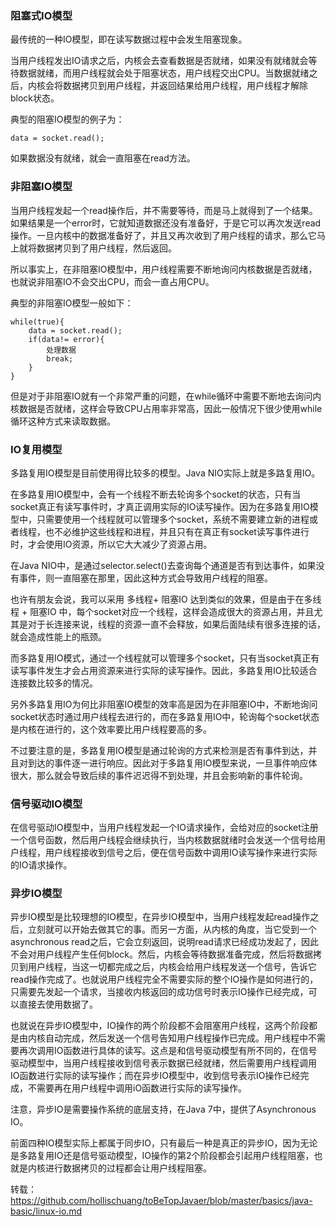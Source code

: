 ### 阻塞式IO模型

最传统的一种IO模型，即在读写数据过程中会发生阻塞现象。

当用户线程发出IO请求之后，内核会去查看数据是否就绪，如果没有就绪就会等待数据就绪，而用户线程就会处于阻塞状态，用户线程交出CPU。当数据就绪之后，内核会将数据拷贝到用户线程，并返回结果给用户线程，用户线程才解除block状态。

典型的阻塞IO模型的例子为：

```
data = socket.read();
```

如果数据没有就绪，就会一直阻塞在read方法。

### 非阻塞IO模型

当用户线程发起一个read操作后，并不需要等待，而是马上就得到了一个结果。如果结果是一个error时，它就知道数据还没有准备好，于是它可以再次发送read操作。一旦内核中的数据准备好了，并且又再次收到了用户线程的请求，那么它马上就将数据拷贝到了用户线程，然后返回。

所以事实上，在非阻塞IO模型中，用户线程需要不断地询问内核数据是否就绪，也就说非阻塞IO不会交出CPU，而会一直占用CPU。

典型的非阻塞IO模型一般如下：

```
while(true){
    data = socket.read();
    if(data!= error){
        处理数据
        break;
    }
}
```

但是对于非阻塞IO就有一个非常严重的问题，在while循环中需要不断地去询问内核数据是否就绪，这样会导致CPU占用率非常高，因此一般情况下很少使用while循环这种方式来读取数据。

### IO复用模型

多路复用IO模型是目前使用得比较多的模型。Java NIO实际上就是多路复用IO。

在多路复用IO模型中，会有一个线程不断去轮询多个socket的状态，只有当socket真正有读写事件时，才真正调用实际的IO读写操作。因为在多路复用IO模型中，只需要使用一个线程就可以管理多个socket，系统不需要建立新的进程或者线程，也不必维护这些线程和进程，并且只有在真正有socket读写事件进行时，才会使用IO资源，所以它大大减少了资源占用。

在Java NIO中，是通过selector.select()去查询每个通道是否有到达事件，如果没有事件，则一直阻塞在那里，因此这种方式会导致用户线程的阻塞。

也许有朋友会说，我可以采用 多线程+ 阻塞IO 达到类似的效果，但是由于在多线程 + 阻塞IO 中，每个socket对应一个线程，这样会造成很大的资源占用，并且尤其是对于长连接来说，线程的资源一直不会释放，如果后面陆续有很多连接的话，就会造成性能上的瓶颈。

而多路复用IO模式，通过一个线程就可以管理多个socket，只有当socket真正有读写事件发生才会占用资源来进行实际的读写操作。因此，多路复用IO比较适合连接数比较多的情况。

另外多路复用IO为何比非阻塞IO模型的效率高是因为在非阻塞IO中，不断地询问socket状态时通过用户线程去进行的，而在多路复用IO中，轮询每个socket状态是内核在进行的，这个效率要比用户线程要高的多。

不过要注意的是，多路复用IO模型是通过轮询的方式来检测是否有事件到达，并且对到达的事件逐一进行响应。因此对于多路复用IO模型来说，一旦事件响应体很大，那么就会导致后续的事件迟迟得不到处理，并且会影响新的事件轮询。

### 信号驱动IO模型

在信号驱动IO模型中，当用户线程发起一个IO请求操作，会给对应的socket注册一个信号函数，然后用户线程会继续执行，当内核数据就绪时会发送一个信号给用户线程，用户线程接收到信号之后，便在信号函数中调用IO读写操作来进行实际的IO请求操作。

### 异步IO模型

异步IO模型是比较理想的IO模型，在异步IO模型中，当用户线程发起read操作之后，立刻就可以开始去做其它的事。而另一方面，从内核的角度，当它受到一个asynchronous read之后，它会立刻返回，说明read请求已经成功发起了，因此不会对用户线程产生任何block。然后，内核会等待数据准备完成，然后将数据拷贝到用户线程，当这一切都完成之后，内核会给用户线程发送一个信号，告诉它read操作完成了。也就说用户线程完全不需要实际的整个IO操作是如何进行的，只需要先发起一个请求，当接收内核返回的成功信号时表示IO操作已经完成，可以直接去使用数据了。

也就说在异步IO模型中，IO操作的两个阶段都不会阻塞用户线程，这两个阶段都是由内核自动完成，然后发送一个信号告知用户线程操作已完成。用户线程中不需要再次调用IO函数进行具体的读写。这点是和信号驱动模型有所不同的，在信号驱动模型中，当用户线程接收到信号表示数据已经就绪，然后需要用户线程调用IO函数进行实际的读写操作；而在异步IO模型中，收到信号表示IO操作已经完成，不需要再在用户线程中调用iO函数进行实际的读写操作。

注意，异步IO是需要操作系统的底层支持，在Java 7中，提供了Asynchronous IO。

前面四种IO模型实际上都属于同步IO，只有最后一种是真正的异步IO，因为无论是多路复用IO还是信号驱动模型，IO操作的第2个阶段都会引起用户线程阻塞，也就是内核进行数据拷贝的过程都会让用户线程阻塞。

转载：https://github.com/hollischuang/toBeTopJavaer/blob/master/basics/java-basic/linux-io.md
